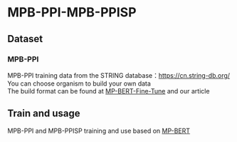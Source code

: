 # MPB-PPI-MPB-PPISP

## Dataset

### MPB-PPI
MPB-PPI training data from the STRING database：https://cn.string-db.org/<br>
You can choose organism to build your own data<br>
The build format can be found at [MP-BERT-Fine-Tune](https://github.com/BRITian/MP-BERT/tree/main/Finetune_code) and our article

## Train and usage
MPB-PPI and MPB-PPISP training and use based on [MP-BERT](https://github.com/BRITian/MP-BERT/)
